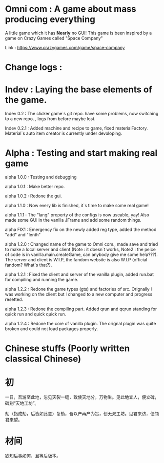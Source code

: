 Omni com :
A game about mass producing everything
=================
A little game which it has __Nearly__ no GUI! This game is been inspired by a game on Crazy Games called "Space Company"<p>
Link : https://www.crazygames.com/game/space-company

Change logs :
===

Indev : Laying the base elements of the game.
===

Indev 0.2 :
The clicker game`s git repo. have some problems, now switching to a new repo. , logs from before maybe lost.

Indev 0.2.1 :
Added machine and recipe to game, fixed materialFactory.
Material`s auto item creator is currently under devoloping.

Alpha : Testing and start making real game
===

alpha 1.0.0 :
Testing and debugging

alpha 1.0.1 :
Make better repo.

alpha 1.0.2 :
Redone the gui.

alpha 1.1.0 :
Now every lib is finished, it`s time to make some real game!

alpha 1.1.1 :
The "lang" property of the configs is now useable, yay!
Also made some GUI in the vanilla JFrame and add some random things.

alpha FIX1 :
Emergency fix on the newly added reg type, added the method "add" and "lenth" 

alpha 1.2.0 :
Changed name of the game to Omni com., made save and tried to make a local server and client (Note : it doesn\`t works, Note2 : the peice of code is in vanilla.main.createGame, can anybody give me some help???). The server and client is W.I.P, the fandom website is also W.I.P (official fandom? What`s that?).

alpha 1.2.1 :
Fixed the client and server of the vanilla plugin, added run.bat for compiling and running the game.

alpha 1.2.2 :
Redone the game types (gts) and factories of src. Orignally I was working on the client but I changed to a new computer and progress resetted.

alpha 1.2.3 :
Redone the compiling part. Added qrun and qqrun standing for quick run and quick quick run.

alpha 1.2.4 :
Redone the core of vanilla plugin. The orignal plugin was quite broken and could not load packages properly.

Chinese stuffs (Poorly written classical Chinese)
===
初
===
  一日，吾游至此地，忽见天裂一缝，致使天地分，万物生。见此地宜人，便立碑，碑刻“天地工坊”。<p>
  劫（指成劫，后皆如此意）复劫，吾以产再产为旨，创无双工坊。见君来访，便领君来望。
  
材间
===
  欲知后事如何，且等后版本。